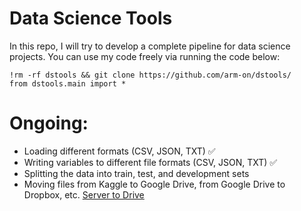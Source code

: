 # Data Science Tools
In this repo, I will try to develop a complete pipeline for data science projects. You can use my code freely via running the code below:

```
!rm -rf dstools && git clone https://github.com/arm-on/dstools/
from dstools.main import * 
```

# Ongoing:
- Loading different formats (CSV, JSON, TXT) :white_check_mark:
- Writing variables to different file formats (CSV, JSON, TXT) :white_check_mark:
- Splitting the data into train, test, and development sets
- Moving files from Kaggle to Google Drive, from Google Drive to Dropbox, etc. [Server to Drive](https://github.com/arm-on/dstools/upload-to-drive.md)